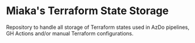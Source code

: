 # Miaka's Terraform State Storage

Repository to handle all storage of Terraform states used in AzDo pipelines, GH Actions and/or manual Terraform configurations.
